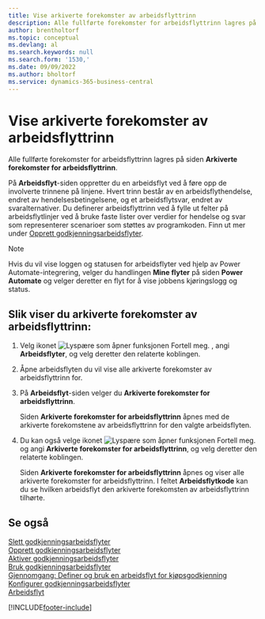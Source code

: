```yaml
---
title: Vise arkiverte forekomster av arbeidsflyttrinn
description: Alle fullførte forekomster for arbeidsflyttrinn lagres på siden Arkiverte forekomster for arbeidsflyttrinn. Hvert trinn består av en arbeidsflythendelse og et arbeidsflytssvar.
author: brentholtorf
ms.topic: conceptual
ms.devlang: al
ms.search.keywords: null
ms.search.form: '1530,'
ms.date: 09/09/2022
ms.author: bholtorf
ms.service: dynamics-365-business-central
---
```

# <a name="view-archived-workflow-step-instances"></a>Vise arkiverte forekomster av arbeidsflyttrinn

Alle fullførte forekomster for arbeidsflyttrinn lagres på siden **Arkiverte forekomster for arbeidsflyttrinn**.  

På **Arbeidsflyt**-siden oppretter du en arbeidsflyt ved å føre opp de involverte trinnene på linjene. Hvert trinn består av en arbeidsflythendelse, endret av hendelsesbetingelsene, og et arbeidsflytsvar, endret av svaralternativer. Du definerer arbeidsflyttrinn ved å fylle ut felter på arbeidsflytlinjer ved å bruke faste lister over verdier for hendelse og svar som representerer scenarioer som støttes av programkoden. Finn ut mer under [Opprett godkjenningsarbeidsflyter](across-how-to-create-workflows.md).  

> [!NOTE]
> Hvis du vil vise loggen og statusen for arbeidsflyter ved hjelp av Power Automate-integrering, velger du handlingen **Mine flyter** på siden **Power Automate** og velger deretter en flyt for å vise jobbens kjøringslogg og status.

## <a name="to-view-archived-workflow-step-instances"></a>Slik viser du arkiverte forekomster av arbeidsflyttrinn:

1. Velg ikonet ![Lyspære som åpner funksjonen Fortell meg.](media/ui-search/search_small.png "Fortell hva du vil gjøre") , angi **Arbeidsflyter**, og velg deretter den relaterte koblingen.  
2. Åpne arbeidsflyten du vil vise alle arkiverte forekomster av arbeidsflyttrinn for.  
3. På **Arbeidsflyt**-siden velger du **Arkiverte forekomster for arbeidsflyttrinn**.  

   Siden **Arkiverte forekomster for arbeidsflyttrinn** åpnes med de arkiverte forekomstene av arbeidsflyttrinn for den valgte arbeidsflyten.  
4. Du kan også velge ikonet ![Lyspære som åpner funksjonen Fortell meg.](media/ui-search/search_small.png "Fortell hva du vil gjøre") og angi **Arkiverte forekomster for arbeidsflyttrinn**, og velg deretter den relaterte koblingen.  

   Siden **Arkiverte forekomster for arbeidsflyttrinn** åpnes og viser alle arkiverte forekomster for arbeidsflyttrinn. I feltet **Arbeidsflytkode** kan du se hvilken arbeidsflyt den arkiverte forekomsten av arbeidsflyttrinn tilhørte.  

## <a name="see-also"></a>Se også

[Slett godkjenningsarbeidsflyter](across-how-to-delete-workflows.md)  
[Opprett godkjenningsarbeidsflyter](across-how-to-create-workflows.md)  
[Aktiver godkjenningsarbeidsflyter](across-how-to-enable-workflows.md)  
[Bruk godkjenningsarbeidsflyter](across-use-workflows.md)  
[Gjennomgang: Definer og bruk en arbeidsflyt for kjøpsgodkjenning](walkthrough-setting-up-and-using-a-purchase-approval-workflow.md)  
[Konfigurer godkjenningsarbeidsflyter](across-set-up-workflows.md)  
[Arbeidsflyt](across-workflow.md)

[!INCLUDE[footer-include](includes/footer-banner.md)]
